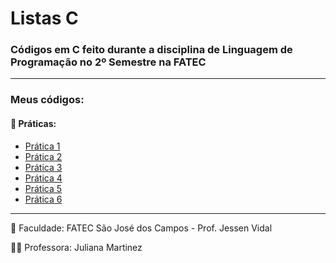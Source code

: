 # Listas C

### Códigos em C feito durante a disciplina de Linguagem de Programação no 2º Semestre na FATEC

***

### Meus códigos:

#### 📄 Práticas:

- [Prática 1](pratica-1)
- [Prática 2](pratica-2)
- [Prática 3](pratica-3)
- [Prática 4](pratica-4)
- [Prática 5](pratica-5)
- [Prática 6](pratica-6)

***

🏢 Faculdade: FATEC São José dos Campos - Prof. Jessen Vidal

👩‍🏫 Professora: Juliana Martinez
